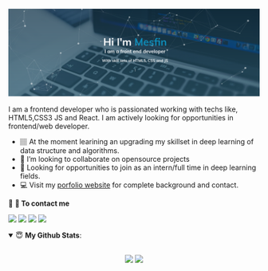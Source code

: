 


[<img src ="https://github.com/mesfint/mesfint/blob/master/mesfintHeader.png">](https://mesfint.com)

<!--
**mesfint/mesfint** is a ✨ _special_ ✨ repository because its `README.md` (this file) appears on your GitHub profile.

Here are some ideas to get you started:

- 🔭 I’m currently working on ...
- 🌱 I’m currently learning ...
- 👯 I’m looking to collaborate on ...
- 🤔 I’m looking for help with ...
- 💬 Ask me about ...
- 📫 How to reach me: ...
- 😄 Pronouns: ...
- ⚡ Fun fact: ...
-->
I am a frontend developer who is passionated working with techs like, HTML5,CSS3 JS and React. I am actively looking for opportunities in frontend/web developer. 
- 🏽‍ At the moment learining an upgrading my skillset in deep learning of data structure and algorithms.
- 👯 I’m looking to collaborate on opensource projects 
- 🔭 Looking for opportunities to join as an intern/full time in deep learning fields.
 - 💻 Visit my [porfolio website](https://mesfint.com) for complete background and contact.

<summary>🤝 <b>💬 To contact me</b></summary>

[<img src ="https://img.shields.io/badge/portfolio-%23.svg?&style=for-the-badge&logo=&logoColor=white%22">](https://mesfint.com)
[<img src="https://img.shields.io/badge/twitter-%231DA1F2.svg?&style=for-the-badge&logo=twitter&logoColor=white" />](https://twitter.com/MesfinTe) 
[<img src="https://img.shields.io/badge/linkedin-%230077B5.svg?&style=for-the-badge&logo=linkedin&logoColor=white" />](https://www.linkedin.com/in/mesfin/)
[<img src = "https://img.shields.io/badge/instagram-%23E4405F.svg?&style=for-the-badge&logo=instagram&logoColor=white">](https://www.instagram.com/mesfint2020/)

<details open>
 <summary> 😇 <b>My Github Stats</b>: </summary>

<br>


<p align = "center">
  <img src = "https://github-readme-stats.vercel.app/api?username=mesfint&show_icons=true&theme=tokyonight&line_height=27">
  <img src = "https://github-readme-stats.vercel.app/api/top-langs/?username=mesfint&show=React,Typescript,JavaScript,html&theme=tokyonight">



 
</p>

</details>
